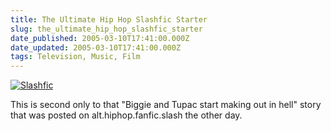 ```yaml
---
title: The Ultimate Hip Hop Slashfic Starter
slug: the_ultimate_hip_hop_slashfic_starter
date_published: 2005-03-10T17:41:00.000Z
date_updated: 2005-03-10T17:41:00.000Z
tags: Television, Music, Film
---
```


[![Slashfic](http://www.anildash.com/photos/uncategorized/slashfic.jpg)](http://www.anildash.com/photos/uncategorized/slashfic.jpg)

This is second only to that "Biggie and Tupac start making out in hell" story that was posted on alt.hiphop.fanfic.slash the other day.
